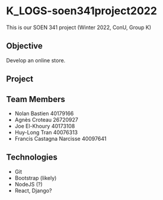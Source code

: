 # K_LOGS-soen341project2022

This is our SOEN 341 project (Winter 2022, ConU, Group K)

## Objective

Develop an online store.

## Project

## Team Members

* Nolan Bastien 40179166
* Agnès Croteau 26720927
* Joe El-Khoury 40173108
* Huy-Long Tran 40076313
* Francis Castagna Narcisse 40097641

## Technologies

* Git
* Bootstrap (likely)
* NodeJS (?)
* React, Django?
